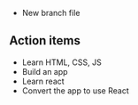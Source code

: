 - New branch file
## Action items
- Learn HTML, CSS, JS
- Build an app
- Learn react
- Convert the app to use React
